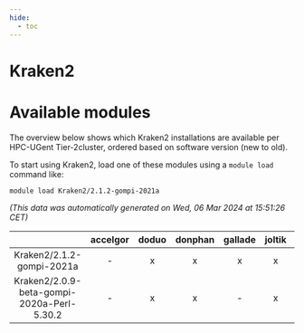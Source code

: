 ```yaml
---
hide:
  - toc
---
```


Kraken2
=======

# Available modules


The overview below shows which Kraken2 installations are available per HPC-UGent Tier-2cluster, ordered based on software version (new to old).

To start using Kraken2, load one of these modules using a `module load` command like:

```shell
module load Kraken2/2.1.2-gompi-2021a
```

*(This data was automatically generated on Wed, 06 Mar 2024 at 15:51:26 CET)*  

| |accelgor|doduo|donphan|gallade|joltik|skitty|
| :---: | :---: | :---: | :---: | :---: | :---: | :---: |
|Kraken2/2.1.2-gompi-2021a|-|x|x|x|x|x|
|Kraken2/2.0.9-beta-gompi-2020a-Perl-5.30.2|-|x|x|-|x|x|
